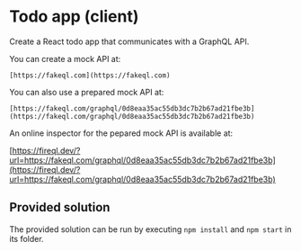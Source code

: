 # Todo app (client)

Create a React todo app that communicates with a GraphQL API.

You can create a mock API at:

```
[https://fakeql.com](https://fakeql.com)
```

You can also use a prepared mock API at:

```
[https://fakeql.com/graphql/0d8eaa35ac55db3dc7b2b67ad21fbe3b](https://fakeql.com/graphql/0d8eaa35ac55db3dc7b2b67ad21fbe3b)
```

An online inspector for the pepared mock API is available at:

[https://fireql.dev/?url=https://fakeql.com/graphql/0d8eaa35ac55db3dc7b2b67ad21fbe3b](https://fireql.dev/?url=https://fakeql.com/graphql/0d8eaa35ac55db3dc7b2b67ad21fbe3b)

## Provided solution

The provided solution can be run by executing `npm install` and `npm start` in its folder.
